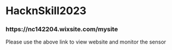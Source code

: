 # HacknSkill2023

<h3>https://nc142204.wixsite.com/mysite</h3>
<p>Please use the above link to view website and monitor the sensor</p>
